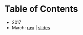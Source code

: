 # Table of Contents

* 2017
 * March: [raw](2017/03.md) | [slides](https://speakerdeck.com/cmgmyr/the-latest-in-php-march-2017-edition)